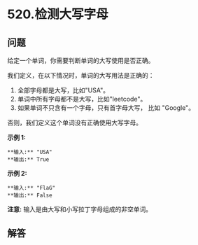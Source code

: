 # 520.检测大写字母

## 问题

给定一个单词，你需要判断单词的大写使用是否正确。

我们定义，在以下情况时，单词的大写用法是正确的：

1. 全部字母都是大写，比如"USA"。
2. 单词中所有字母都不是大写，比如"leetcode"。
3. 如果单词不只含有一个字母，只有首字母大写， 比如 "Google"。

否则，我们定义这个单词没有正确使用大写字母。

**示例 1:**

```
**输入:** "USA"
**输出:** True

```

**示例 2:**

```
**输入:** "FlaG"
**输出:** False

```

**注意:** 输入是由大写和小写拉丁字母组成的非空单词。



## 解答

